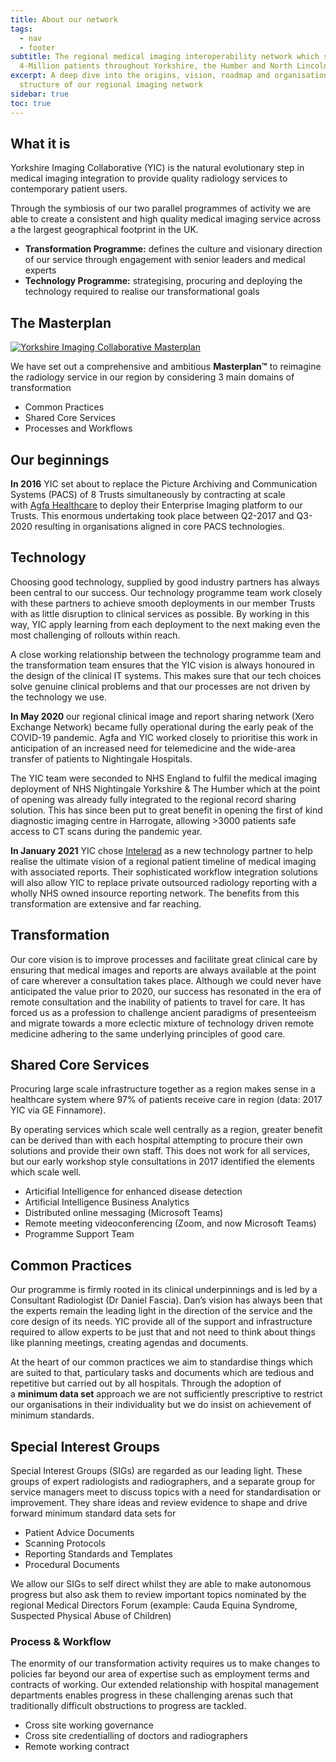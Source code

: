 ```yaml
---
title: About our network
tags:
  - nav
  - footer
subtitle: The regional medical imaging interoperability network which serves
  4-Million patients throughout Yorkshire, the Humber and North Lincolnshire
excerpt: A deep dive into the origins, vision, roadmap and organisational
  structure of our regional imaging network
sidebar: true
toc: true
---
```

## What it is

Yorkshire Imaging Collaborative (YIC) is the natural evolutionary step in medical imaging integration to provide quality radiology services to contemporary patient users.

Through the symbiosis of our two parallel programmes of activity we are able to create a consistent and high quality medical imaging service across a the largest geographical footprint in the UK.

* **Transformation Programme:** defines the culture and visionary direction of our service through engagement with senior leaders and medical experts
* **Technology Programme:** strategising, procuring and deploying the technology required to realise our transformational goals

## The Masterplan

[![Yorkshire Imaging Collaborative Masterplan](https://yorkshireimaging.nhs.uk/images/masterplan.png)](https://yorkshireimaging.nhs.uk/images/masterplan.png)

We have set out a comprehensive and ambitious **Masterplan™** to reimagine the radiology service in our region by considering 3 main domains of transformation

* Common Practices
* Shared Core Services
* Processes and Workflows

## Our beginnings

**In 2016** YIC set about to replace the Picture Archiving and Communication Systems (PACS) of 8 Trusts simultaneously by contracting at scale with [Agfa Healthcare](https://global.agfahealthcare.com/ "Agfa Healthcare") to deploy their Enterprise Imaging platform to our Trusts. This enormous undertaking took place between Q2-2017 and Q3-2020 resulting in organisations aligned in core PACS technologies.

## Technology

Choosing good technology, supplied by good industry partners has always been central to our success. Our technology programme team work closely with these partners to achieve smooth deployments in our member Trusts with as little disruption to clinical services as possible. By working in this way, YIC apply learning from each deployment to the next making even the most challenging of rollouts within reach.

A close working relationship between the technology programme team and the transformation team ensures that the YIC vision is always honoured in the design of the clinical IT systems. This makes sure that our tech choices solve genuine clinical problems and that our processes are not driven by the technology we use.

**In May 2020** our regional clinical image and report sharing network (Xero Exchange Network) became fully operational during the early peak of the COVID-19 pandemic. Agfa and YIC worked closely to prioritise this work in anticipation of an increased need for telemedicine and the wide-area transfer of patients to Nightingale Hospitals.

The YIC team were seconded to NHS England to fulfil the medical imaging deployment of NHS Nightingale Yorkshire & The Humber which at the point of opening was already fully integrated to the regional record sharing solution. This has since been put to great benefit in opening the first of kind diagnostic imaging centre in Harrogate, allowing >3000 patients safe access to CT scans during the pandemic year.

**In January 2021** YIC chose [Intelerad](https://www.intelerad.com/en/ "Intelerad radiology PACS integration") as a new technology partner to help realise the ultimate vision of a regional patient timeline of medical imaging with associated reports. Their sophisticated workflow integration solutions will also allow YIC to replace private outsourced radiology reporting with a wholly NHS owned insource reporting network. The benefits from this transformation are extensive and far reaching.

## Transformation

Our core vision is to improve processes and facilitate great clinical care by ensuring that medical images and reports are always available at the point of care wherever a consultation takes place. Although we could never have anticipated the value prior to 2020, our success has resonated in the era of remote consultation and the inability of patients to travel for care. It has forced us as a profession to challenge ancient paradigms of presenteeism and migrate towards a more eclectic mixture of technology driven remote medicine adhering to the same underlying principles of good care.

## Shared Core Services

Procuring large scale infrastructure together as a region makes sense in a healthcare system where 97% of patients receive care in region (data: 2017 YIC via GE Finnamore).

By operating services which scale well centrally as a region, greater benefit can be derived than with each hospital attempting to procure their own solutions and provide their own staff. This does not work for all services, but our early workshop style consultations in 2017 identified the elements which scale well.

* Articifial Intelligence for enhanced disease detection
* Artificial Intelligence Business Analytics
* Distributed online messaging (Microsoft Teams)
* Remote meeting videoconferencing (Zoom, and now Microsoft Teams)
* Programme Support Team

## Common Practices

Our programme is firmly rooted in its clinical underpinnings and is led by a Consultant Radiologist (Dr Daniel Fascia). Dan’s vision has always been that the experts remain the leading light in the direction of the service and the core design of its needs. YIC provide all of the support and infrastructure required to allow experts to be just that and not need to think about things like planning meetings, creating agendas and documents.

At the heart of our common practices we aim to standardise things which are suited to that, particulary tasks and documents which are tedious and repetitive but carried out by all hospitals. Through the adoption of a **minimum data set** approach we are not sufficiently prescriptive to restrict our organisations in their individuality but we do insist on achievement of minimum standards.

## Special Interest Groups

Special Interest Groups (SIGs) are regarded as our leading light. These groups of expert radiologists and radiographers, and a separate group for service managers meet to discuss topics with a need for standardisation or improvement. They share ideas and review evidence to shape and drive forward minimum standard data sets for

* Patient Advice Documents
* Scanning Protocols
* Reporting Standards and Templates
* Procedural Documents

We allow our SIGs to self direct whilst they are able to make autonomous progress but also ask them to review important topics nominated by the regional Medical Directors Forum (example: Cauda Equina Syndrome, Suspected Physical Abuse of Children)

### Process & Workflow

The enormity of our transformation activity requires us to make changes to policies far beyond our area of expertise such as employment terms and contracts of working. Our extended relationship with hospital management departments enables progress in these challenging arenas such that traditionally difficult obstructions to progress are tackled.

* Cross site working governance
* Cross site credentialling of doctors and radiographers
* Remote working contract